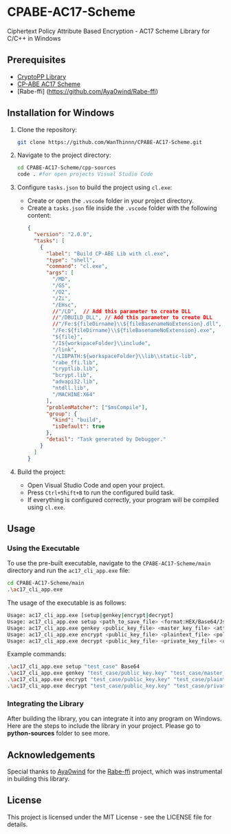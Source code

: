 # CPABE-AC17-Scheme
Ciphertext Policy Attribute Based Encryption - AC17 Scheme Library for C/C++ in Windows

## Prerequisites

- [CryptoPP Library](https://github.com/weidai11/cryptopp)
- [CP-ABE AC17 Scheme](https://eprint.iacr.org/2017/807)
- [Rabe-ffi] (https://github.com/Aya0wind/Rabe-ffi)
## Installation for Windows

1. Clone the repository:
    ```sh
    git clone https://github.com/WanThinnn/CPABE-AC17-Scheme.git
    ```
2. Navigate to the project directory:
    ```sh
    cd CPABE-AC17-Scheme/cpp-sources
    code . #for open projects Visual Studio Code
    ```
3. Configure `tasks.json` to build the project using `cl.exe`:
    - Create or open the `.vscode` folder in your project directory.
    - Create a `tasks.json` file inside the `.vscode` folder with the following content:
      ```json
      {
        "version": "2.0.0",
        "tasks": [
          {
            "label": "Build CP-ABE Lib with cl.exe",
            "type": "shell",
            "command": "cl.exe",
            "args": [
              "/MD",
              "/GS",
              "/O2",
              "/Zi",
              "/EHsc",
              //"/LD",  // Add this parameter to create DLL
              //"/DBUILD_DLL", // Add this parameter to create DLL
              //"/Fe:${fileDirname}\\${fileBasenameNoExtension}.dll",
              "/Fe:${fileDirname}\\${fileBasenameNoExtension}.exe",
              "${file}",
              "/I${workspaceFolder}\\include",
              "/link",
              "/LIBPATH:${workspaceFolder}\\lib\\static-lib",
              "rabe_ffi.lib",
              "cryptlib.lib",
              "bcrypt.lib",
              "advapi32.lib",
              "ntdll.lib",
              "/MACHINE:X64"
            ],
            "problemMatcher": ["$msCompile"],
            "group": {
              "kind": "build",
              "isDefault": true
            },
            "detail": "Task generated by Debugger."
          }
        ]
      }
      ```

4. Build the project:
    - Open Visual Studio Code and open your project.
    - Press `Ctrl+Shift+B` to run the configured build task.
    - If everything is configured correctly, your program will be compiled using `cl.exe`.

## Usage

### Using the Executable

To use the pre-built executable, navigate to the `CPABE-AC17-Scheme/main` directory and run the `ac17_cli_app.exe` file:

```sh
cd CPABE-AC17-Scheme/main
.\ac17_cli_app.exe
```


The usage of the executable is as follows:
```sh
Usage: ac17_cli_app.exe [setup|genkey|encrypt|decrypt]
Usage: ac17_cli_app.exe setup <path_to_save_file> <format:HEX/Base64/JsonText>
Usage: ac17_cli_app.exe genkey <public_key_file> <master_key_file> <attributes> <private_key_file> <format:HEX/Base64/JsonText>
Usage: ac17_cli_app.exe encrypt <public_key_file> <plaintext_file> <policy> <ciphertext_file> <format:HEX/Base64/JsonText>
Usage: ac17_cli_app.exe decrypt <public_key_file> <private_key_file> <ciphertext_file> <recovertext_file> <format:HEX/Base64/JsonText>
```

Example commands:
```sh
.\ac17_cli_app.exe setup "test_case" Base64
.\ac17_cli_app.exe genkey "test_case/public_key.key" "test_case/master_key.key" "A B C" "test_case/private_key.key" Base64
.\ac17_cli_app.exe encrypt "test_case/public_key.key" "test_case/plaintext.txt" "((A and C) or E)" "test_case/ciphertext.txt" Base64
.\ac17_cli_app.exe decrypt "test_case/public_key.key" "test_case/private_key.key" "test_case/ciphertext.txt" "test_case/recovertext.txt" Base64
```
### Integrating the Library
After building the library, you can integrate it into any program on Windows. Here are the steps to include the library in your project.
Please go to <b>python-sources</b> folder to see more.

## Acknowledgements
Special thanks to [Aya0wind](https://github.com/Aya0wind) for the [Rabe-ffi](https://github.com/Aya0wind/Rabe-ffi) project, which was instrumental in building this library.

## License

This project is licensed under the MIT License - see the LICENSE file for details.